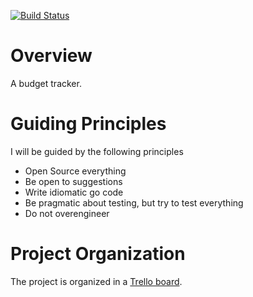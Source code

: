 [![Build Status](https://travis-ci.org/mlesniak/budget-tracker.svg?branch=master)](https://travis-ci.org/mlesniak/budget-tracker)

# Overview

A budget tracker.

# Guiding Principles

I will be guided by the following principles

- Open Source everything
- Be open to suggestions
- Write idiomatic go code
- Be pragmatic about testing, but try to test everything
- Do not overengineer

# Project Organization

The project is organized in a [Trello board](https://trello.com/b/l6MnCUzv/budget-tracker).

